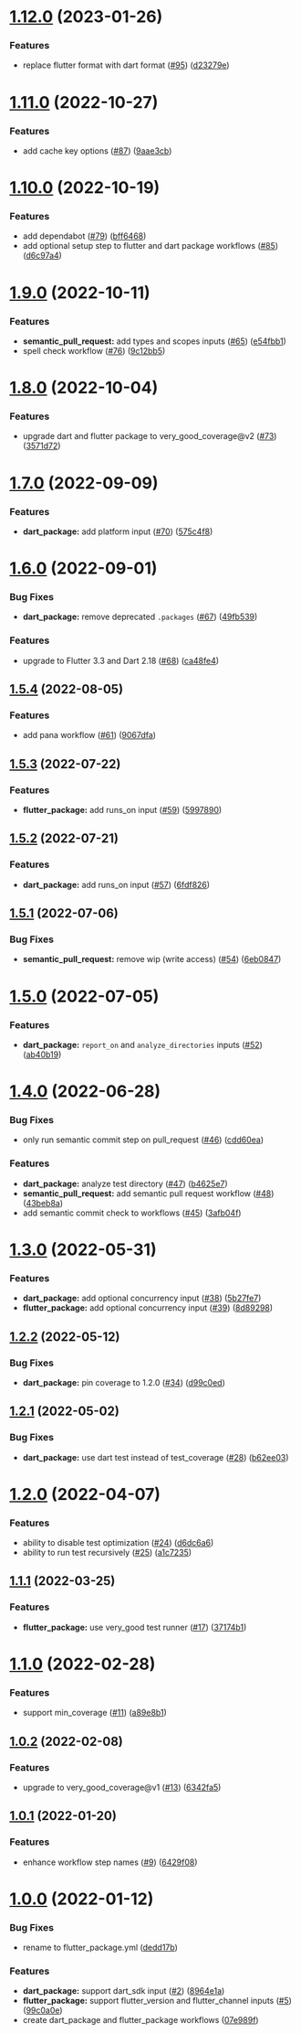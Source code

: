 # [1.12.0](https://github.com/bestow-code/core_workflows/compare/v1.11.0...v1.13.0) (2023-01-26)

### Features

- replace flutter format with dart format ([#95](https://github.com/bestow-code/core_workflows/issues/95)) ([d23279e](https://github.com/bestow-code/core_workflows/commit/d23279ec9c5271ed441565df73240526b1eb5e98))

# [1.11.0](https://github.com/bestow-code/core_workflows/compare/v1.10.0...v1.11.0) (2022-10-27)

### Features

- add cache key options ([#87](https://github.com/bestow-code/core_workflows/issues/87)) ([9aae3cb](https://github.com/bestow-code/core_workflows/commit/9aae3cb573a24e16374a0686e52ee08037bf9330))

# [1.10.0](https://github.com/bestow-code/core_workflows/compare/v1.9.0...v1.10.0) (2022-10-19)

### Features

- add dependabot ([#79](https://github.com/bestow-code/core_workflows/issues/79)) ([bff6468](https://github.com/bestow-code/core_workflows/commit/bff6468cc09c495bfd7a8a0d87cb775c502eb0fb))
- add optional setup step to flutter and dart package workflows ([#85](https://github.com/bestow-code/core_workflows/issues/85)) ([d6c97a4](https://github.com/bestow-code/core_workflows/commit/d6c97a412579a7fdda75de1f0f84634fcb6e0633))

# [1.9.0](https://github.com/bestow-code/core_workflows/compare/v1.8.0...v1.9.0) (2022-10-11)

### Features

- **semantic_pull_request:** add types and scopes inputs ([#65](https://github.com/bestow-code/core_workflows/issues/65)) ([e54fbb1](https://github.com/bestow-code/core_workflows/commit/e54fbb1e853e28a883941d9cdbf649ec9def4faf))
- spell check workflow ([#76](https://github.com/bestow-code/core_workflows/issues/76)) ([9c12bb5](https://github.com/bestow-code/core_workflows/commit/9c12bb5e67b3ce4949750c99e2e27ee137741473))

# [1.8.0](https://github.com/bestow-code/core_workflows/compare/v1.7.0...v1.8.0) (2022-10-04)

### Features

- upgrade dart and flutter package to very_good_coverage@v2 ([#73](https://github.com/bestow-code/core_workflows/issues/73)) ([3571d72](https://github.com/bestow-code/core_workflows/commit/3571d72c0ed2b8b8bc3fb1ad7699c8dc8975984e))

# [1.7.0](https://github.com/bestow-code/core_workflows/compare/v1.6.0...v1.7.0) (2022-09-09)

### Features

- **dart_package:** add platform input ([#70](https://github.com/bestow-code/core_workflows/issues/70)) ([575c4f8](https://github.com/bestow-code/core_workflows/commit/575c4f8928f91d46de82b132a8aa13664f811175))

# [1.6.0](https://github.com/bestow-code/core_workflows/compare/v1.5.4...v1.6.0) (2022-09-01)

### Bug Fixes

- **dart_package:** remove deprecated `.packages` ([#67](https://github.com/bestow-code/core_workflows/issues/67)) ([49fb539](https://github.com/bestow-code/core_workflows/commit/49fb539ed96fab3eafd8129fcde86d7d15141b44))

### Features

- upgrade to Flutter 3.3 and Dart 2.18 ([#68](https://github.com/bestow-code/core_workflows/issues/68)) ([ca48fe4](https://github.com/bestow-code/core_workflows/commit/ca48fe4c4a2b7638ac26036a998cef2fb6985f93))

## [1.5.4](https://github.com/bestow-code/core_workflows/compare/v1.5.3...v1.5.4) (2022-08-05)

### Features

- add pana workflow ([#61](https://github.com/bestow-code/core_workflows/issues/61)) ([9067dfa](https://github.com/bestow-code/core_workflows/commit/9067dfacc9d6e126a7159c172b9bc6fe94d8c836))

## [1.5.3](https://github.com/bestow-code/core_workflows/compare/v1.5.2...v1.5.3) (2022-07-22)

### Features

- **flutter_package:** add runs_on input ([#59](https://github.com/bestow-code/core_workflows/issues/59)) ([5997890](https://github.com/bestow-code/core_workflows/commit/5997890627e530ac98d7af9f0850b92054dd10e7))

## [1.5.2](https://github.com/bestow-code/core_workflows/compare/v1.5.1...v1.5.2) (2022-07-21)

### Features

- **dart_package:** add runs_on input ([#57](https://github.com/bestow-code/core_workflows/issues/57)) ([6fdf826](https://github.com/bestow-code/core_workflows/commit/6fdf826f83e307b2aa080b9abd2b720329008804))

## [1.5.1](https://github.com/bestow-code/core_workflows/compare/v1.5.0...v1.5.1) (2022-07-06)

### Bug Fixes

- **semantic_pull_request:** remove wip (write access) ([#54](https://github.com/bestow-code/core_workflows/issues/54)) ([6eb0847](https://github.com/bestow-code/core_workflows/commit/6eb084735c27a2b8b7a710ee5c151a1a9246f1bd))

# [1.5.0](https://github.com/bestow-code/core_workflows/compare/v1.4.0...v1.5.0) (2022-07-05)

### Features

- **dart_package:** `report_on` and `analyze_directories` inputs ([#52](https://github.com/bestow-code/core_workflows/issues/52)) ([ab40b19](https://github.com/bestow-code/core_workflows/commit/ab40b190bc9e310a2994342498abfdb9384eeaa4))

# [1.4.0](https://github.com/bestow-code/core_workflows/compare/v1.3.0...v1.4.0) (2022-06-28)

### Bug Fixes

- only run semantic commit step on pull_request ([#46](https://github.com/bestow-code/core_workflows/issues/46)) ([cdd60ea](https://github.com/bestow-code/core_workflows/commit/cdd60ea9af5351ace83c20d1f87fa837f7492e44))

### Features

- **dart_package:** analyze test directory ([#47](https://github.com/bestow-code/core_workflows/issues/47)) ([b4625e7](https://github.com/bestow-code/core_workflows/commit/b4625e7147c82651a901dd259ea28dafbef7a8c9))
- **semantic_pull_request:** add semantic pull request workflow ([#48](https://github.com/bestow-code/core_workflows/issues/48)) ([43beb8a](https://github.com/bestow-code/core_workflows/commit/43beb8a0a20617ccf02a1a5e603ba2d90e45f00d))
- add semantic commit check to workflows ([#45](https://github.com/bestow-code/core_workflows/issues/45)) ([3afb04f](https://github.com/bestow-code/core_workflows/commit/3afb04feba5abf760b105c908d31b5033aaf6839))

# [1.3.0](https://github.com/bestow-code/core_workflows/compare/v1.2.2...v1.3.0) (2022-05-31)

### Features

- **dart_package:** add optional concurrency input ([#38](https://github.com/bestow-code/core_workflows/issues/38)) ([5b27fe7](https://github.com/bestow-code/core_workflows/commit/5b27fe769681de79d641c0907f9a1ea2106c7416))
- **flutter_package:** add optional concurrency input ([#39](https://github.com/bestow-code/core_workflows/issues/39)) ([8d89298](https://github.com/bestow-code/core_workflows/commit/8d89298c7df0152e36934ce98f475f78a333963c))

## [1.2.2](https://github.com/bestow-code/core_workflows/compare/v1.2.1...v1.2.2) (2022-05-12)

### Bug Fixes

- **dart_package:** pin coverage to 1.2.0 ([#34](https://github.com/bestow-code/core_workflows/issues/34)) ([d99c0ed](https://github.com/bestow-code/core_workflows/commit/d99c0ed52a4c12518e2cdc3ee5ff2c40e3532a02))

## [1.2.1](https://github.com/bestow-code/core_workflows/compare/v1.2.0...v1.2.1) (2022-05-02)

### Bug Fixes

- **dart_package:** use dart test instead of test_coverage ([#28](https://github.com/bestow-code/core_workflows/issues/28)) ([b62ee03](https://github.com/bestow-code/core_workflows/commit/b62ee0393c6da47f8fe8d452406b80aa8d217a05))

# [1.2.0](https://github.com/bestow-code/core_workflows/compare/v1.1.1...v1.2.0) (2022-04-07)

### Features

- ability to disable test optimization ([#24](https://github.com/bestow-code/core_workflows/issues/24)) ([d6dc6a6](https://github.com/bestow-code/core_workflows/commit/d6dc6a64bf7abd70ce42b1278001b65164bc7345))
- ability to run test recursively ([#25](https://github.com/bestow-code/core_workflows/issues/25)) ([a1c7235](https://github.com/bestow-code/core_workflows/commit/a1c7235cd71b479f6d44657c67afe8a22bbbec21))

## [1.1.1](https://github.com/bestow-code/core_workflows/compare/v1.1.0...v1.1.1) (2022-03-25)

### Features

- **flutter_package:** use very_good test runner ([#17](https://github.com/bestow-code/core_workflows/issues/17)) ([37174b1](https://github.com/bestow-code/core_workflows/commit/37174b1cd607d13ad9f9f398d15a1725bccc95aa))

# [1.1.0](https://github.com/bestow-code/core_workflows/compare/v1.0.2...v1.1.0) (2022-02-28)

### Features

- support min_coverage ([#11](https://github.com/bestow-code/core_workflows/issues/11)) ([a89e8b1](https://github.com/bestow-code/core_workflows/commit/a89e8b1d7687b769ae5f975fff5568156f282887))

## [1.0.2](https://github.com/bestow-code/core_workflows/compare/v1.0.1...v1.0.2) (2022-02-08)

### Features

- upgrade to very_good_coverage@v1 ([#13](https://github.com/bestow-code/core_workflows/issues/13)) ([6342fa5](https://github.com/bestow-code/core_workflows/commit/6342fa5cb1a8eabfe5a1c2e57330aea37cedf5a2))

## [1.0.1](https://github.com/bestow-code/core_workflows/compare/v1.0.0...v1.0.1) (2022-01-20)

### Features

- enhance workflow step names ([#9](https://github.com/bestow-code/core_workflows/issues/9)) ([6429f08](https://github.com/bestow-code/core_workflows/commit/6429f0849fa0d6b9dc845d6f00d62e4a3d875ff1))

# [1.0.0](https://github.com/bestow-code/core_workflows/compare/07e989fcadd9f5a2250ad14b0fdb82e6c8bc6704...v1.0.0) (2022-01-12)

### Bug Fixes

- rename to flutter_package.yml ([dedd17b](https://github.com/bestow-code/core_workflows/commit/dedd17b9eb90bc9427e302bd6e4f8ccd1a0c3bd2))

### Features

- **dart_package:** support dart_sdk input ([#2](https://github.com/bestow-code/core_workflows/issues/2)) ([8964e1a](https://github.com/bestow-code/core_workflows/commit/8964e1a4f3e5a61e434f655f730fc2a6d1622325))
- **flutter_package:** support flutter_version and flutter_channel inputs ([#5](https://github.com/bestow-code/core_workflows/issues/5)) ([99c0a0e](https://github.com/bestow-code/core_workflows/commit/99c0a0e91dcd8ee6b01e10d79920f178da168d68))
- create dart_package and flutter_package workflows ([07e989f](https://github.com/bestow-code/core_workflows/commit/07e989fcadd9f5a2250ad14b0fdb82e6c8bc6704))
